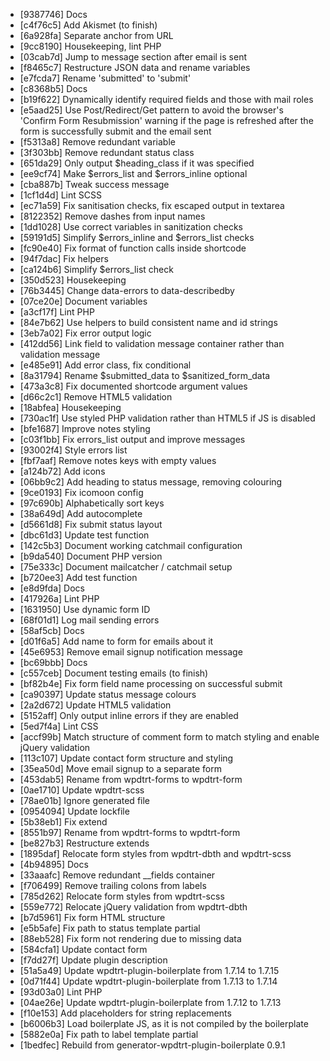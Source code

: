 * [9387746] Docs
* [c4f76c5] Add Akismet (to finish)
* [6a928fa] Separate anchor from URL
* [9cc8190] Housekeeping, lint PHP
* [03cab7d] Jump to message section after email is sent
* [f8465c7] Restructure JSON data and rename variables
* [e7fcda7] Rename 'submitted' to 'submit'
* [c8368b5] Docs
* [b19f622] Dynamically identify required fields and those with mail roles
* [e5aad25] Use Post/Redirect/Get pattern to avoid the browser's 'Confirm Form Resubmission' warning if the page is refreshed after the form is successfully submit and the email sent
* [f5313a8] Remove redundant variable
* [3f303bb] Remove redundant status class
* [651da29] Only output $heading_class if it was specified
* [ee9cf74] Make $errors_list and $errors_inline optional
* [cba887b] Tweak success message
* [1cf1d4d] Lint SCSS
* [ec71a59] Fix sanitisation checks, fix escaped output in textarea
* [8122352] Remove dashes from input names
* [1dd1028] Use correct variables in sanitization checks
* [59191d5] Simplify $errors_inline and $errors_list checks
* [fc90e40] Fix format of function calls inside shortcode
* [94f7dac] Fix helpers
* [ca124b6] Simplify $errors_list check
* [350d523] Housekeeping
* [76b3445] Change data-errors to data-describedby
* [07ce20e] Document variables
* [a3cf17f] Lint PHP
* [84e7b62] Use helpers to build consistent name and id strings
* [3eb7a02] Fix error output logic
* [412dd56] Link field to validation message container rather than validation message
* [e485e91] Add error class, fix conditional
* [8a31794] Rename $submitted_data to $sanitized_form_data
* [473a3c8] Fix documented shortcode argument values
* [d66c2c1] Remove HTML5 validation
* [18abfea] Housekeeping
* [730ac1f] Use styled PHP validation rather than HTML5 if JS is disabled
* [bfe1687] Improve notes styling
* [c03f1bb] Fix errors_list output and improve messages
* [93002f4] Style errors list
* [fbf7aaf] Remove notes keys with empty values
* [a124b72] Add icons
* [06bb9c2] Add heading to status message, removing colouring
* [9ce0193] Fix icomoon config
* [97c690b] Alphabetically sort keys
* [38a649d] Add autocomplete
* [d5661d8] Fix submit status layout
* [dbc61d3] Update test function
* [142c5b3] Document working catchmail configuration
* [b9da540] Document PHP version
* [75e333c] Document mailcatcher / catchmail setup
* [b720ee3] Add test function
* [e8d9fda] Docs
* [417926a] Lint PHP
* [1631950] Use dynamic form ID
* [68f01d1] Log mail sending errors
* [58af5cb] Docs
* [d01f6a5] Add name to form for emails about it
* [45e6953] Remove email signup notification message
* [bc69bbb] Docs
* [c557ceb] Document testing emails (to finish)
* [bf82b4e] Fix form field name processing on successful submit
* [ca90397] Update status message colours
* [2a2d672] Update HTML5 validation
* [5152aff] Only output inline errors if they are enabled
* [5ed7f4a] Lint CSS
* [accf99b] Match structure of comment form to match styling and enable jQuery validation
* [113c107] Update contact form structure and styling
* [35ea50d] Move email signup to a separate form
* [453dab5] Rename from wpdtrt-forms to wpdtrt-form
* [0ae1710] Update wpdtrt-scss
* [78ae01b] Ignore generated file
* [0954094] Update lockfile
* [5b38eb1] Fix extend
* [8551b97] Rename from wpdtrt-forms to wpdtrt-form
* [be827b3] Restructure extends
* [1895daf] Relocate form styles from wpdtrt-dbth and wpdtrt-scss
* [4b94895] Docs
* [33aaafc] Remove redundant __fields container
* [f706499] Remove trailing colons from labels
* [785d262] Relocate form styles from wpdtrt-scss
* [559e772] Relocate jQuery validation from wpdtrt-dbth
* [b7d5961] Fix form HTML structure
* [e5b5afe] Fix path to status template partial
* [88eb528] Fix form not rendering due to missing data
* [584cfa1] Update contact form
* [f7dd27f] Update plugin description
* [51a5a49] Update wpdtrt-plugin-boilerplate from 1.7.14 to 1.7.15
* [0d71f44] Update wpdtrt-plugin-boilerplate from 1.7.13 to 1.7.14
* [93d03a0] Lint PHP
* [04ae26e] Update wpdtrt-plugin-boilerplate from 1.7.12 to 1.7.13
* [f10e153] Add placeholders for string replacements
* [b6006b3] Load boilerplate JS, as it is not compiled by the boilerplate
* [5882e0a] Fix path to label template partial
* [1bedfec] Rebuild from generator-wpdtrt-plugin-boilerplate 0.9.1
